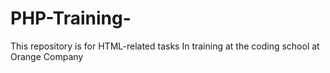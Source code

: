 # PHP-Training-
This repository is for HTML-related tasks In training at the coding school at Orange Company

